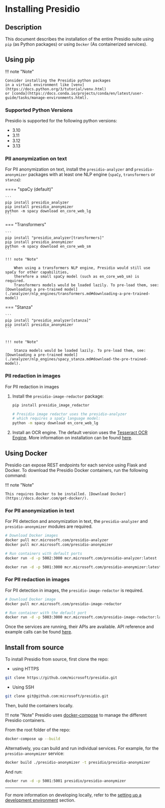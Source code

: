 # Installing Presidio

## Description

This document describes the installation of the entire
Presidio suite using `pip` (as Python packages) or using `Docker` (As containerized services).

## Using pip

!!! note "Note"

    Consider installing the Presidio python packages
    in a virtual environment like [venv](https://docs.python.org/3/tutorial/venv.html)
    or [conda](https://docs.conda.io/projects/conda/en/latest/user-guide/tasks/manage-environments.html).

### Supported Python Versions

Presidio is supported for the following python versions:

* 3.10
* 3.11
* 3.12
* 3.13

### PII anonymization on text

For PII anonymization on text, install the `presidio-analyzer` and `presidio-anonymizer` packages
with at least one NLP engine (`spaCy`, `transformers` or `stanza`):

===+ "spaCy (default)"

    ```
    pip install presidio_analyzer
    pip install presidio_anonymizer
    python -m spacy download en_core_web_lg
    ```

=== "Transformers"

    ```
    pip install "presidio_analyzer[transformers]"
    pip install presidio_anonymizer
    python -m spacy download en_core_web_sm
    ```

    !!! note "Note"
        
        When using a transformers NLP engine, Presidio would still use spaCy for other capabilities,
        therefore a small spaCy model (such as en_core_web_sm) is required. 
        Transformers models would be loaded lazily. To pre-load them, see: [Downloading a pre-trained model](./analyzer/nlp_engines/transformers.md#downloading-a-pre-trained-model)

=== "Stanza"

    ```
    pip install "presidio_analyzer[stanza]"
    pip install presidio_anonymizer
    ```


    !!! note "Note"
        
        Stanza models would be loaded lazily. To pre-load them, see: [Downloading a pre-trained model](./analyzer/nlp_engines/spacy_stanza.md#download-the-pre-trained-model).

### PII redaction in images

For PII redaction in images

1. Install the `presidio-image-redactor` package:

    ```sh
    pip install presidio_image_redactor
    
    # Presidio image redactor uses the presidio-analyzer
    # which requires a spaCy language model:
    python -m spacy download en_core_web_lg
    ```

2. Install an OCR engine. The default version uses the [Tesseract OCR Engine](https://github.com/tesseract-ocr/tesseract).
More information on installation can be found [here](image-redactor/index.md#installation).

## Using Docker

Presidio can expose REST endpoints for each service using Flask and Docker.
To download the Presidio Docker containers, run the following command:

!!! note "Note"

    This requires Docker to be installed. [Download Docker](https://docs.docker.com/get-docker/).

### For PII anonymization in text

For PII detection and anonymization in text, the `presidio-analyzer`
and `presidio-anonymizer` modules are required.

```sh
# Download Docker images
docker pull mcr.microsoft.com/presidio-analyzer
docker pull mcr.microsoft.com/presidio-anonymizer

# Run containers with default ports
docker run -d -p 5002:3000 mcr.microsoft.com/presidio-analyzer:latest

docker run -d -p 5001:3000 mcr.microsoft.com/presidio-anonymizer:latest
```

### For PII redaction in images

For PII detection in images, the `presidio-image-redactor` is required.

```sh
# Download Docker image
docker pull mcr.microsoft.com/presidio-image-redactor

# Run container with the default port
docker run -d -p 5003:3000 mcr.microsoft.com/presidio-image-redactor:latest
```

Once the services are running, their APIs are available.
API reference and example calls can be found [here](api.md).

## Install from source

To install Presidio from source, first clone the repo:

* using HTTPS

```sh
git clone https://github.com/microsoft/presidio.git
```

* Using SSH

```sh
git clone git@github.com:microsoft/presidio.git
```

Then, build the containers locally.

!!! note "Note"
    Presidio uses [docker-compose](https://docs.docker.com/compose/) to manage the different Presidio containers.

From the root folder of the repo:

```sh
docker-compose up --build
```

Alternatively, you can build and run individual services.
For example, for the `presidio-anonymizer` service:

```sh
docker build ./presidio-anonymizer -t presidio/presidio-anonymizer
```

And run:

```sh
docker run -d -p 5001:5001 presidio/presidio-anonymizer
```

---

For more information on developing locally,
refer to the [setting up a development environment](development.md) section.
